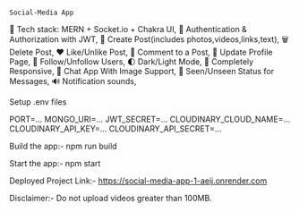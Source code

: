                                                                           Social-Media App


🌟 Tech stack: MERN + Socket.io + Chakra UI, 
🎃 Authentication & Authorization with JWT, 
📝 Create Post(includes photos,videos,links,text), 
🗑️ Delete Post, 
❤️ Like/Unlike Post, 
💬 Comment to a Post, 
🥸 Update Profile Page, 
👥 Follow/Unfollow Users, 
🌓 Dark/Light Mode, 
📱 Completely Responsive, 
💬 Chat App With Image Support, 
👀 Seen/Unseen Status for Messages, 
🔊 Notification sounds, 


Setup .env files

PORT=...
MONGO_URI=...
JWT_SECRET=...
CLOUDINARY_CLOUD_NAME=...
CLOUDINARY_API_KEY=...
CLOUDINARY_API_SECRET=...


Build the app:-
npm run build


Start the app:-
npm start

Deployed Project Link:- https://social-media-app-1-aeij.onrender.com


Disclaimer:- Do not upload videos greater than 100MB.
